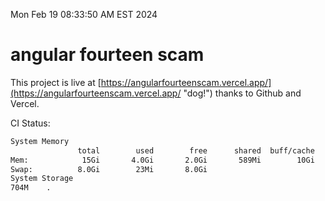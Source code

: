 Mon Feb 19 08:33:50 AM EST 2024

# angular fourteen scam


This project is live at [https://angularfourteenscam.vercel.app/](https://angularfourteenscam.vercel.app/ "dog!") thanks to Github and Vercel.

CI Status: 

```bash
System Memory
               total        used        free      shared  buff/cache   available
Mem:            15Gi       4.0Gi       2.0Gi       589Mi        10Gi        11Gi
Swap:          8.0Gi        23Mi       8.0Gi
System Storage
704M	.
```
```bash
